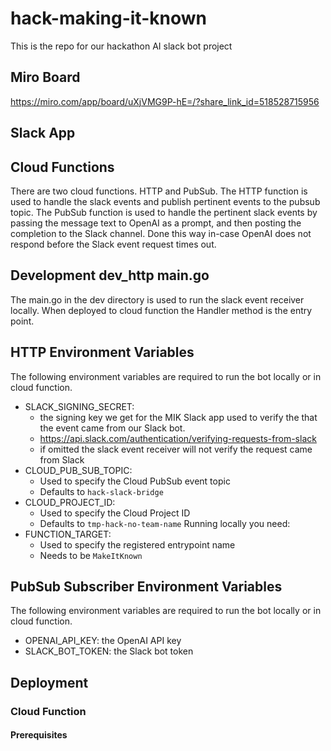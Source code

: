 # hack-making-it-known
This is the repo for our hackathon AI slack bot project

## Miro Board
https://miro.com/app/board/uXjVMG9P-hE=/?share_link_id=518528715956

## Slack App

## Cloud Functions
There are two cloud functions. 
HTTP and PubSub. 
The HTTP function is used to handle the slack events and publish pertinent 
events to the pubsub topic.
The PubSub function is used to handle the pertinent slack events by passing the 
message text to OpenAI as a prompt, and then posting the completion to the Slack channel.
Done this way in-case OpenAI does not respond before the Slack event request times out.

## Development dev_http main.go
The main.go in the dev directory is used to run the slack event receiver locally. 
When deployed to cloud function the Handler method is the entry point.

## HTTP Environment Variables
The following environment variables are required to run the bot locally or in cloud function.
- SLACK_SIGNING_SECRET: 
  - the signing key we get for the MIK Slack app used to verify the that the event came from our Slack bot.
  - https://api.slack.com/authentication/verifying-requests-from-slack
  - if omitted the slack event receiver will not verify the request came from Slack
- CLOUD_PUB_SUB_TOPIC:
  - Used to specify the Cloud PubSub event topic
  - Defaults to `hack-slack-bridge`
- CLOUD_PROJECT_ID:
  - Used to specify the Cloud Project ID
  - Defaults to `tmp-hack-no-team-name`
Running locally you need:
- FUNCTION_TARGET: 
  - Used to specify the registered entrypoint name
  - Needs to be `MakeItKnown` 

## PubSub Subscriber Environment Variables
The following environment variables are required to run the bot locally or in cloud function.
- OPENAI_API_KEY: the OpenAI API key
- SLACK_BOT_TOKEN: the Slack bot token

## Deployment

### Cloud Function

#### Prerequisites


